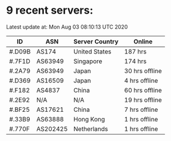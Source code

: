 # 9 recent servers:

Latest update at: Mon Aug 03 08:10:13 UTC 2020

| ID | ASN | Server Country | Online |
| -- | --- | -------------- | ------ |
| #.D09B | AS174 | United States | 187 hrs |
| #.7F1D | AS63949 | Singapore | 174 hrs |
| #.2A79 | AS63949 | Japan | 30 hrs offline |
| #.D369 | AS16509 | Japan | 4 hrs offline |
| #.F182 | AS4837 | China | 60 hrs offline |
| #.2E92 | N/A | N/A | 19 hrs offline |
| #.BF25 | AS17621 | China | 7 hrs offline |
| #.33B9 | AS63888 | Hong Kong | 1 hrs offline |
| #.770F | AS202425 | Netherlands | 1 hrs offline |

